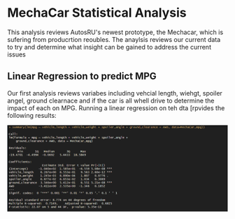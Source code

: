 # MechaCar Statistical Analysis

This analysis reviews AutosRU's newest prototype, the Mechacar, which is sufering from producrtion reoubles. The anaylsis reviews our current data to try and determine what insight can be gained to address the current issues

## Linear Regression to predict MPG

Our first analysis reviews variabes including vehcial length, wiehgt, spoiler angel, ground clearnace and if the car is all whell drive to determine the impact of each on MPG. Running a linear regression on teh dta [rpvides the following results:

![link](https://github.com/UnBearAble1/MechaCar_Statistical_Analysis/blob/main/Multiple_Regression%20Summary.png)
